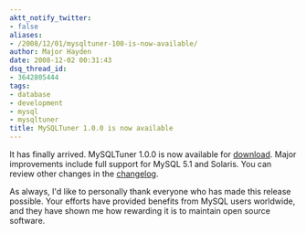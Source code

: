 ```yaml
---
aktt_notify_twitter:
- false
aliases:
- /2008/12/01/mysqltuner-100-is-now-available/
author: Major Hayden
date: 2008-12-02 00:31:43
dsq_thread_id:
- 3642805444
tags:
- database
- development
- mysql
- mysqltuner
title: MySQLTuner 1.0.0 is now available
---
```


It has finally arrived. MySQLTuner 1.0.0 is now available for [download][1]. Major improvements include full support for MySQL 5.1 and Solaris. You can review other changes in the [changelog][2].

As always, I'd like to personally thank everyone who has made this release possible. Your efforts have provided benefits from MySQL users worldwide, and they have shown me how rewarding it is to maintain open source software.

 [1]: http://mysqltuner.pl/
 [2]: http://wiki.mysqltuner.com/Changelog